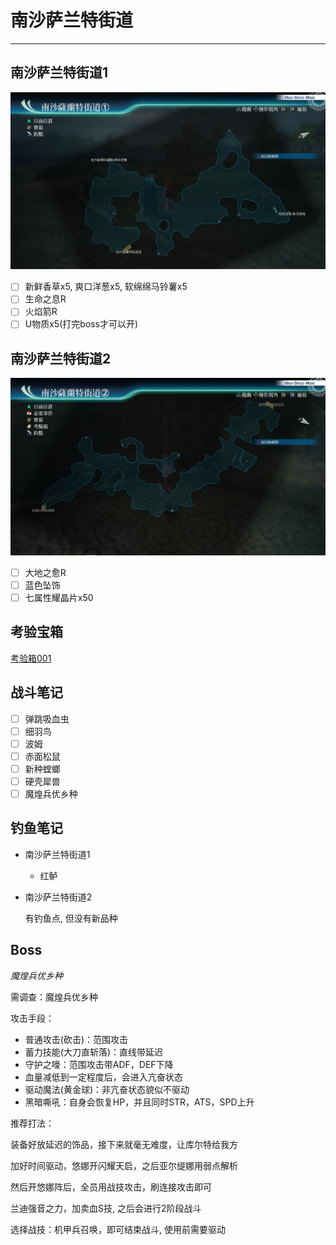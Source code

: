 # 南沙萨兰特街道

---

## 南沙萨兰特街道1

![南沙萨兰特街道1](../images/map/南沙萨兰特街道1.jpg)

- [ ] 新鲜香草x5, 爽口洋葱x5, 软绵绵马铃薯x5
- [ ] 生命之息R
- [ ] 火焰箭R
- [ ] U物质x5(打完boss才可以开)

## 南沙萨兰特街道2

![南沙萨兰特街道2](../images/map/南沙萨兰特街道2.jpg)

- [ ] 大地之愈R
- [ ] 蓝色坠饰
- [ ] 七属性耀晶片x50

## 考验宝箱

[考验箱001](/game/TheLegendOfHeroes/SenNoKiseki4/ordeal/001.md)

## 战斗笔记

- [ ] 弹跳吸血虫
- [ ] 细羽鸟
- [ ] 波姆
- [ ] 赤面松鼠
- [ ] 新种螳螂
- [ ] 硬壳犀兽
- [ ] 魔煌兵优乡种

## 钓鱼笔记

- 南沙萨兰特街道1
  - 红鲈

- 南沙萨兰特街道2
  
  有钓鱼点, 但没有新品种

## Boss

*魔煌兵优乡种*

需调查：魔煌兵优乡种

攻击手段：

- 普通攻击(砍击)：范围攻击
- 蓄力技能(大刀直斩落)：直线带延迟
- 守护之嚎：范围攻击带ADF，DEF下降
- 血量减低到一定程度后，会进入亢奋状态
- 驱动魔法(黄金球)：非亢奋状态貌似不驱动
- 黑暗嘶吼：自身会恢复HP，并且同时STR，ATS，SPD上升

推荐打法：

装备好放延迟的饰品，接下来就毫无难度，让库尔特给我方

加好时间驱动，悠娜开闪耀天启，之后亚尔缇娜用弱点解析

然后开悠娜阵后，全员用战技攻击，刷连接攻击即可

兰迪强音之力，加卖血S技, 之后会进行2阶段战斗

选择战技：机甲兵召唤，即可结束战斗, 使用前需要驱动